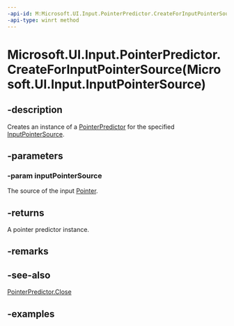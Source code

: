 ```yaml
---
-api-id: M:Microsoft.UI.Input.PointerPredictor.CreateForInputPointerSource(Microsoft.UI.Input.InputPointerSource)
-api-type: winrt method
---
```


# Microsoft.UI.Input.PointerPredictor.CreateForInputPointerSource(Microsoft.UI.Input.InputPointerSource)

<!--
public static Microsoft.UI.Input.PointerPredictor CreateForInputPointerSource (Microsoft.UI.Input.InputPointerSource inputPointerSource);
-->

## -description

Creates an instance of a [PointerPredictor](pointerpredictor.md) for the specified [InputPointerSource](inputpointersource.md).

## -parameters

### -param inputPointerSource

The source of the input [Pointer](../microsoft.ui.xaml.input/pointer.md).

## -returns

A pointer predictor instance.

## -remarks

## -see-also

[PointerPredictor.Close](pointerpredictor_close_811482585.md)

## -examples
